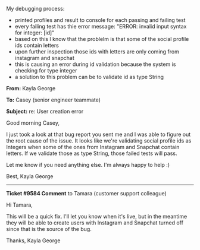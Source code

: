 My debugging process:

* printed profiles and result to console for each passing and failing test
* every failing test has thie error message: "ERROR: invalid input syntax for integer: [id]"
* based on this I know that the problelm is that some of the social profile ids contain letters
* upon further inspection those ids with letters are only coming from instagram and snapchat
* this is causing an error during id validation because the system is checking for type integer
* a solution to this problem can be to validate id as type String

**From:** Kayla George

**To:** Casey (senior engineer teammate)

**Subject:** re: User creation error

Good morning Casey,

I just took a look at that bug report you sent me and I was able to figure out the root cause of the issue. It looks like we're validating social profile ids as Integers when some of the ones from Instagram and Snapchat contain letters. If we validate those as type String, those failed tests will pass.

Let me know if you need anything else. I'm always happy to help :)

Best,
Kayla George

--------

**Ticket #9584 Comment** to Tamara (customer support colleague)

Hi Tamara,

This will be a quick fix. I'll let you know when it's live, but in the meantime they will be able to create users with Instagram and Snapchat turned off since that is the source of the bug.

Thanks,
Kayla George